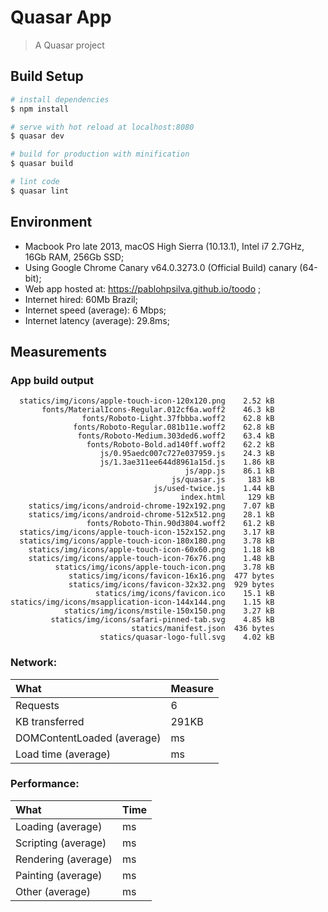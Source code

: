 # Quasar App

> A Quasar project

## Build Setup

``` bash
# install dependencies
$ npm install

# serve with hot reload at localhost:8080
$ quasar dev

# build for production with minification
$ quasar build

# lint code
$ quasar lint
```


## Environment
* Macbook Pro late 2013, macOS High Sierra (10.13.1), Intel i7 2.7GHz, 16Gb RAM, 256Gb SSD;
* Using Google Chrome Canary v64.0.3273.0 (Official Build) canary (64-bit);
* Web app hosted at: https://pablohpsilva.github.io/toodo ;
* Internet hired: 60Mb Brazil;
* Internet speed (average): 6 Mbps;
* Internet latency (average): 29.8ms;

## Measurements

### App build output
```
  statics/img/icons/apple-touch-icon-120x120.png    2.52 kB
       fonts/MaterialIcons-Regular.012cf6a.woff2    46.3 kB
                fonts/Roboto-Light.37fbbba.woff2    62.8 kB
              fonts/Roboto-Regular.081b11e.woff2    62.8 kB
               fonts/Roboto-Medium.303ded6.woff2    63.4 kB
                 fonts/Roboto-Bold.ad140ff.woff2    62.2 kB
                    js/0.95aedc007c727e037959.js    24.3 kB
                    js/1.3ae311ee644d8961a15d.js    1.86 kB
                                       js/app.js    86.1 kB
                                    js/quasar.js     183 kB
                                js/used-twice.js    1.44 kB
                                      index.html     129 kB
    statics/img/icons/android-chrome-192x192.png    7.07 kB
    statics/img/icons/android-chrome-512x512.png    28.1 kB
                 fonts/Roboto-Thin.90d3804.woff2    61.2 kB
  statics/img/icons/apple-touch-icon-152x152.png    3.17 kB
  statics/img/icons/apple-touch-icon-180x180.png    3.78 kB
    statics/img/icons/apple-touch-icon-60x60.png    1.18 kB
    statics/img/icons/apple-touch-icon-76x76.png    1.48 kB
          statics/img/icons/apple-touch-icon.png    3.78 kB
             statics/img/icons/favicon-16x16.png  477 bytes
             statics/img/icons/favicon-32x32.png  929 bytes
                   statics/img/icons/favicon.ico    15.1 kB
statics/img/icons/msapplication-icon-144x144.png    1.15 kB
            statics/img/icons/mstile-150x150.png    3.27 kB
         statics/img/icons/safari-pinned-tab.svg    4.85 kB
                           statics/manifest.json  436 bytes
                    statics/quasar-logo-full.svg    4.02 kB
```

### Network:

|    What                     |   Measure   |
|:----------------------------|:------------|
|    Requests                 |      6      |
| KB transferred              |    291KB    |
| DOMContentLoaded (average)  |   ms   |
| Load time (average)         |   ms   |


### Performance:

|      What             |   Time    |
|:----------------------|:----------|
| Loading (average)     | ms   |
| Scripting (average)   | ms      |
| Rendering (average)   | ms    |
| Painting (average)    | ms    |
| Other (average)       | ms   |

<!--
var sum = (arr) => arr.reduce((acc, curr) => curr + acc, 0)

// Measures:
var measuresDOMContentLoadedMilliseconds = []
var measuresLoadTimeMilliseconds         = []
var measuresLoadingMilliseconds          = []
var measuresScriptingMilliseconds        = []
var measuresRenderingMilliseconds        = []
var measuresPaintingMilliseconds         = []
var measuresOtherMilliseconds            = []


var measures = [
  measuresDOMContentLoadedMilliseconds,
  measuresLoadTimeMilliseconds,
  measuresLoadingMilliseconds,
  measuresScriptingMilliseconds,
  measuresRenderingMilliseconds,
  measuresPaintingMilliseconds,
  measuresOtherMilliseconds
]

console.log(measures.map(el => sum(el) / el.length))

// console:
[
]

-->
